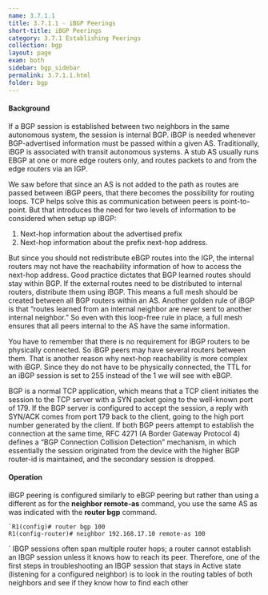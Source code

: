 ```yaml
---
name: 3.7.1.1
title: 3.7.1.1 - iBGP Peerings
short-title: iBGP Peerings
category: 3.7.1 Establishing Peerings
collection: bgp
layout: page
exam: both
sidebar: bgp_sidebar
permalink: 3.7.1.1.html
folder: bgp
---
```

#### Background
If a BGP session is established between two neighbors in the same autonomous system, the session is internal BGP. iBGP is needed whenever BGP-advertised information must be passed within a given AS. Traditionally, iBGP is associated with transit autonomous systems. A stub AS usually runs EBGP at one or more edge routers only, and routes packets to and from the edge routers via an IGP.

We saw before that since an AS is not added to the path as routes are passed between iBGP peers, that there becomes the possibility for routing loops. TCP helps solve this as communication between peers is point-to-point. But that introduces the need for two levels of information to be considered when setup up iBGP:
1. Next-hop information about the advertised prefix
2. Next-hop information about the prefix next-hop address.

But since you should not redistribute eBGP routes into the IGP, the internal routers may not have the reachability information of how to access the next-hop address. Good practice dictates that BGP learned routes should stay within BGP. If the external routes need to be distributed to internal routers, distribute them using iBGP. This means a full mesh should be created between all BGP routers within an AS. Another golden rule of iBGP is that “routes learned from an internal neighbor are never sent to another internal neighbor.” So even with this loop-free rule in place, a full mesh ensures that all peers internal to the AS have the same information.

You have to remember that there is no requirement for iBGP routers to be physically connected. So iBGP peers may have several routers between them. That is another reason why next-hop reachability is more complex with iBGP. Since they do not have to be physically connected, the TTL for an iBGP session is set to 255 instead of the 1 we will see with eBGP.

BGP is a normal TCP application, which means that a TCP client initiates the session to the TCP server with a SYN packet going to the well-known port of 179. If the BGP server is configured to accept the session, a reply with SYN/ACK comes from port 179 back to the client, going to the high port number generated by the client. If both BGP peers attempt to establish the connection at the same time, RFC 4271 (A Border Gateway Protocol 4) defines a “BGP Connection Collision Detection” mechanism, in which essentially the session originated from the device with the higher BGP router-id is maintained, and the secondary session is dropped. 


#### Operation
iBGP peering is configured similarly to eBGP peering but rather than using a different as for the **neighbor remote-as** command, you use the same AS as was indicated with the **router bgp** command.
```
`R1(config)# router bgp 100
R1(config-router)# neighbor 192.168.17.10 remote-as 100
```
`
IBGP sessions often span multiple router hops; a router cannot establish an IBGP session unless it knows how to reach its peer. Therefore, one of the first steps in troubleshooting an IBGP session that stays in Active state (listening for a configured neighbor) is to look in the routing tables of both neighbors and see if they know how to find each other



